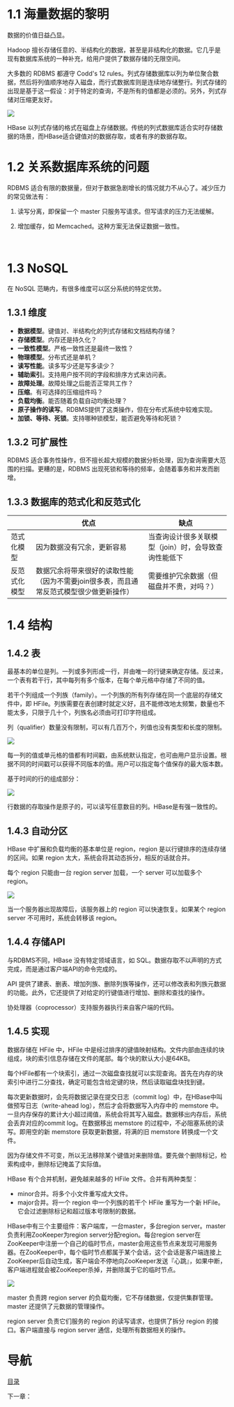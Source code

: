 # 1.1 海量数据的黎明

数据的价值日益凸显。

Hadoop 擅长存储任意的、半结构化的数据，甚至是非结构化的数据。它几乎是现有数据库系统的一种补充，给用户提供了数据存储的无限空间。

大多数的 RDBMS 都遵守 Codd's 12 rules。列式存储数据库以列为单位聚合数据，然后将列值顺序地存入磁盘，而行式数据库则是连续地存储整行。列式存储的出现是基于这一假设：对于特定的查询，不是所有的值都是必须的。另外，列式存储对压缩更友好。

![](img/chap1/img0.png)

HBase 以列式存储的格式在磁盘上存储数据。传统的列式数据库适合实时存储数据的场景，而HBase适合键值对的数据存取，或者有序的数据存取。



# 1.2 关系数据库系统的问题

RDBMS 适合有限的数据量，但对于数据急剧增长的情况就力不从心了。减少压力的常见做法有：

1. 读写分离，即保留一个 master 只服务写请求。但写请求的压力无法缓解。

2. 增加缓存，如 Memcached。这种方案无法保证数据一致性。

   ​


# 1.3 NoSQL

在 NoSQL 范畴内，有很多维度可以区分系统的特定优势。

## 1.3.1 维度

- **数据模型**。键值对、半结构化的列式存储和文档结构存储？
- **存储模型**。内存还是持久化？
- **一致性模型**。严格一致性还是最终一致性？
- **物理模型**。分布式还是单机？
- **读写性能**。读多写少还是写多读少？
- **辅助索引**。支持用户按不同的字段和排序方式来访问表。
- **故障处理**。故障处理之后能否正常共工作？
- **压缩**。有可选择的压缩组件吗？
- **负载均衡**。能否随着负载自动均衡处理？
- **原子操作的读写**。RDBMS提供了这类操作，但在分布式系统中较难实现。
- **加锁、等待、死锁**。支持哪种锁模型，能否避免等待和死锁？

## 1.3.2 可扩展性

RDBMS 适合事务性操作，但不擅长超大规模的数据分析处理，因为查询需要大范围的扫描。更糟的是，RDBMS 出现死锁和等待的频率，会随着事务和并发而剧增。

## 1.3.3 数据库的范式化和反范式化

|        | 优点                                       | 缺点                           |
| ------ | ---------------------------------------- | ---------------------------- |
| 范式化模型  | 因为数据没有冗余，更新容易                            | 当查询设计很多关联模型（join）时，会导致查询性能低下 |
| 反范式化模型 | 数据冗余将带来很好的读取性能（因为不需要join很多表，而且通常反范式模型很少做更新操作） | 需要维护冗余数据（但磁盘并不贵，对吗？）         |



# 1.4 结构

## 1.4.2 表

最基本的单位是列。一列或多列形成一行，并由唯一的行键来确定存储。反过来，一个表有若干行，其中每列有多个版本，在每个单元格中存储了不同的值。

若干个列组成一个列族（family）。一个列族的所有列存储在同一个底层的存储文件中，即 HFile。列族需要在表创建时就定义好，且不能修改地太频繁，数量也不能太多，只限于几十个，列族名必须由可打印字符组成。

列（qualifier）数量没有限制，可以有几百万个，列值也没有类型和长度的限制。

![](img/chap1/img1.png)

每一列的值或单元格的值都有时间戳，由系统默认指定，也可由用户显示设置。根据不同的时间戳可以获得不同版本的值。用户可以指定每个值保存的最大版本数。

基于时间的行的组成部分：

![](img/chap1/img2.png)

行数据的存取操作是原子的，可以读写任意数目的列。HBase是有强一致性的。

## 1.4.3 自动分区

HBase 中扩展和负载均衡的基本单位是 region，region 是以行键排序的连续存储的区间。如果 region 太大，系统会将其动态拆分，相反的话就合并。

每个 region 只能由一台 region server 加载，一个 server 可以加载多个 region。

![](img/chap1/img3.png)

当一个服务器出现故障后，该服务器上的 region 可以快速恢复。如果某个 region server 不可用时，系统会转移该 region。

## 1.4.4 存储API

与RDBMS不同，HBase 没有特定领域语言，如 SQL。数据存取不以声明的方式完成，而是通过客户端API的命令完成的。

API 提供了建表、删表、增加列族、删除列族等操作，还可以修改表和列族元数据的功能。此外，它还提供了对给定的行键值进行增加、删除和查找的操作。

协处理器（coprocessor）支持服务器执行来自客户端的代码。

## 1.4.5 实现

数据存储在 HFile 中，HFile 中是经过排序的键值映射结构。文件内部由连续的块组成，块的索引信息存储在文件的尾部。每个块的默认大小是64KB。

每个HFile都有一个块索引，通过一次磁盘查找就可以实现查询。首先在内存的块索引中进行二分查找，确定可能包含给定键的块，然后读取磁盘块找到键。

每次更新数据时，会先将数据记录在提交日志（commit log）中，在HBase中叫做预写日志（write-ahead log），然后才会将数据写入内存中的 memstore 中。一旦内存保存的累计大小超过阈值，系统会将其写入磁盘。数据移出内存后，系统会丢弃对应的commit log。在数据移出 memstore 的过程中，不必阻塞系统的读写。即用空的新 memstore 获取更新数据，将满的旧 memstore 转换成一个文件。

因为存储文件不可变，所以无法移除某个键值对来删除值。要先做个删除标记，检索构成中，删除标记掩盖了实际值。

HBase 有个合并机制，避免越来越多的 HFile 文件。合并有两种类型：

- minor合并。将多个小文件重写成大文件。
- major合并。将一个 region 中一个列族的若干个 HFile 重写为一个新 HFile。它会过滤删除标记和超过版本号限制的数据。

HBase中有三个主要组件：客户端库，一台master，多台region server。master负责利用ZooKeeper为region server分配region。每台region server在ZooKeeper中注册一个自己的临时节点，master会用这些节点来发现可用服务器。在ZooKeeper中，每个临时节点都属于某个会话，这个会话是客户端连接上ZooKeeper后自动生成，客户端会不停地向ZooKeeper发送『心跳』，如果中断，客户端进程就会被ZooKeeper杀掉，并删除属于它的临时节点。

![](img/chap1/img4.png)

master 负责跨 region server 的负载均衡，它不存储数据，仅提供集群管理。master 还提供了元数据的管理操作。

region server 负责它们服务的 region 的读写请求，也提供了拆分 region 的接口。客户端直接与 region server 通信，处理所有数据相关的操作。



# 导航

[目录](README.md)

下一章：

